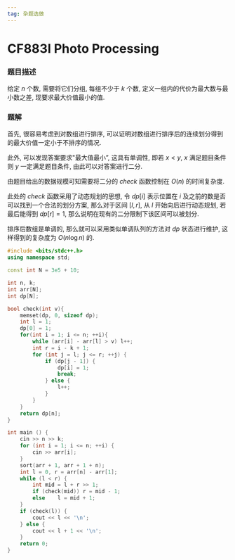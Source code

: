 ```yaml
---
tag: 杂题选做
---
```


<head>
    <script src="https://cdn.mathjax.org/mathjax/latest/MathJax.js?config=TeX-AMS-MML_HTMLorMML" type="text/javascript"></script>
    <script type="text/x-mathjax-config">
        MathJax.Hub.Config({
            tex2jax: {
            skipTags: ['script', 'noscript', 'style', 'textarea', 'pre'],
            inlineMath: [['$','$']]
            }
        });
    </script>
</head>

# CF883I Photo Processing

### 题目描述

给定 $n$ 个数, 需要将它们分组, 每组不少于 $k$ 个数, 定义一组内的代价为最大数与最小数之差, 现要求最大价值最小的值.

### 题解

首先, 很容易考虑到对数组进行排序, 可以证明对数组进行排序后的连续划分得到的最大价值一定小于不排序的情况.

此外, 可以发现答案要求"最大值最小”, 这具有单调性, 即若 $x \lt y$, $x$ 满足题目条件则 $y$ 一定满足题目条件, 由此可以对答案进行二分.

由题目给出的数据规模可知需要将二分的 $check$ 函数控制在 $O(n)$ 的时间复杂度.

此处的 $check$ 函数采用了动态规划的思想, 令 $dp[i]$ 表示位置在 $i$ 及之前的数是否可以找到一个合法的划分方案, 那么对于区间 $[l,r]$, 从 $l$ 开始向后进行动态规划, 若最后能得到 $dp[r]=1$, 那么说明在现有的二分限制下该区间可以被划分.

排序后数组是单调的, 那么就可以采用类似单调队列的方法对 $dp$ 状态进行维护, 这样得到的复杂度为 $O(n \log n)$ 的.

```cpp
#include <bits/stdc++.h>
using namespace std;

const int N = 3e5 + 10;

int n, k;
int arr[N];
int dp[N];

bool check(int v){
    memset(dp, 0, sizeof dp);
	int l = 1;
	dp[0] = 1;
    for(int i = 1; i <= n; ++i){
        while (arr[i] - arr[l] > v) l++;
        int r = i - k + 1;
        for (int j = l; j <= r; ++j) {
            if (dp[j - 1]) {
                dp[i] = 1;
                break;
            } else {
                l++;
            }
        }
    }
	return dp[n];
}

int main () {
    cin >> n >> k;
    for (int i = 1; i <= n; ++i) {
        cin >> arr[i];
    }
    sort(arr + 1, arr + 1 + n);
    int l = 0, r = arr[n] - arr[1];
    while (l < r) {
        int mid = l + r >> 1;
        if (check(mid)) r = mid - 1;
        else    l = mid + 1;
    }
    if (check(l)) {
        cout << l << '\n';
    } else {
        cout << l + 1 << '\n';
    }
    return 0;
}
```